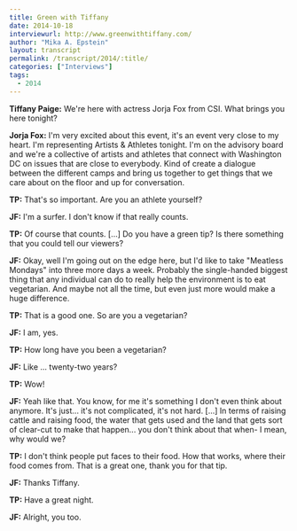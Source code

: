 ```yaml
---
title: Green with Tiffany
date: 2014-10-18
interviewurl: http://www.greenwithtiffany.com/
author: "Mika A. Epstein"
layout: transcript
permalink: /transcript/2014/:title/
categories: ["Interviews"]
tags:
  - 2014
---
```


**Tiffany Paige:** We're here with actress Jorja Fox from CSI. What brings you here tonight?

**Jorja Fox:** I'm very excited about this event, it's an event very close to my heart. I'm representing Artists & Athletes tonight. I'm on the advisory board and we're a collective of artists and athletes that connect with Washington DC on issues that are close to everybody. Kind of create a dialogue between the different camps and bring us together to get things that we care about on the floor and up for conversation.

**TP:** That's so important. Are you an athlete yourself?

**JF:** I'm a surfer. I don't know if that really counts. 

**TP:** Of course that counts. [...] Do you have a green tip? Is there something that you could tell our viewers?

**JF:** Okay, well I'm going out on the edge here, but I'd like to take "Meatless Mondays" into three more days a week. Probably the single-handed biggest thing that any individual can do to really help the environment is to eat vegetarian. And maybe not all the time, but even just more would make a huge difference.

**TP:** That is a good one. So are you a vegetarian?

**JF:** I am, yes.

**TP:** How long have you been a vegetarian?

**JF:** Like ... twenty-two years?

**TP:** Wow! 

**JF:** Yeah like that. You know, for me it's something I don't even think about anymore. It's just... it's not complicated, it's not hard. [...] In terms of raising cattle and raising food, the water that gets used and the land that gets sort of clear-cut to make that happen... you don't think about that when- I mean, why would we?

**TP:** I don't think people put faces to their food. How that works, where their food comes from. That is a great one, thank you for that tip. 

**JF:** Thanks Tiffany.

**TP:** Have a great night.

**JF:** Alright, you too.

